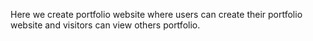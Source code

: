 Here we create portfolio website where users can create their portfolio website and visitors can view others portfolio.